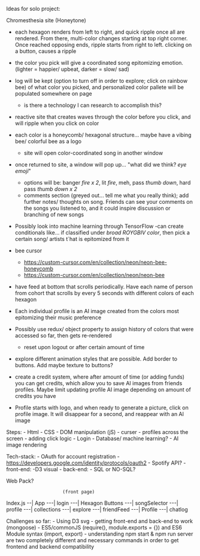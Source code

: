 Ideas for solo project:

Chromesthesia site (Honeytone)
- each hexagon renders from left to right, and quick ripple once all are rendered. From there, multi-color changes starting at top right corner. Once reached opposing ends, ripple starts from right to left. clicking on a button, causes a ripple
- the color you pick will give a coordinated song epitomizing emotion. (lighter = happier/ upbeat, darker = slow/ sad)
- log will be kept (option to turn off in order to explore; click on rainbow bee) of what color you picked, and personalized color pallete will be populated somewhere on page
    - is there a technology I can research to accomplish this?
- reactive site that creates waves through the color before you click, and will ripple when you click on color
- each color is a honeycomb/ hexagonal structure... maybe have a vibing bee/ colorful bee as a logo
    - site will open color-coordinated song in another window

- once returned to site, a window will pop up... "what did we think? *eye emoji*"
    - options will be: banger *fire x 2*, lit *fire*, meh, pass *thumb down*, hard pass *thumb down x 2*
    - comments section (greyed out... tell me what you really think); add further notes/ thoughts on song. Friends can see your comments on the songs you listened to, and it could inspire discussion or branching of new songs
- Possibly look into machine learning through TensorFlow
    -can create conditionals like... if classified under *broad ROYGBIV color*, then pick a certain song/ artists t`hat is epitomized from it
- bee cursor
    - https://custom-cursor.com/en/collection/neon/neon-bee-honeycomb
    - https://custom-cursor.com/en/collection/neon/neon-bee
- have feed at bottom that scrolls periodically. Have each name of person from cohort that scrolls by every 5 seconds with different colors of each hexagon
- Each individual profile is an AI image created from the colors most epitomizing their music preference
    
- Possibly use redux/ object property to assign history of colors that were accessed so far, then gets re-rendered
    - reset upon logout or after certain amount of time

- explore different animation styles that are possible. Add border to buttons. Add maybe texture to buttons?

- create a credit system, where after amount of time (or adding funds) you can get credits, which allow you to save AI images from friends profiles. Maybe limit updating profile AI image depending on amount of credits you have

- Profile starts with logo, and when ready to generate a picture, click on profile image. It will disappear for a second, and reappear with an AI image

Steps:
    - Html
    - CSS
    - DOM manipulation (jS)
        - curser
        - profiles across the screen
        - adding click logic
    - Login
    - Database/ machine learning?
        - AI image rendering


Tech-stack:
    - OAuth for account registration
        - https://developers.google.com/identity/protocols/oauth2
    - Spotify API?
    - front-end:
        -D3 visual
    - back-end:
        - SQL or NO-SQL?

Web Pack?

                         (front page)
Index.js --| App ---| login ---| Hexagon Buttons ---| songSelector
                            ---| profile ---| collections
                            ---| explore
                            ---| friendFeed ---| Profile ---| chatlog





Challenges so far:
    - Using D3 svg
    - getting front-end and back-end to work (mongoose)
        - ES5/commonJS (require(), module.exports = {}) and ES6 Module syntax (import, export)
    - understanding npm start & npm run server are two completely different and necessary commands in order to get frontend and backend compatibility
